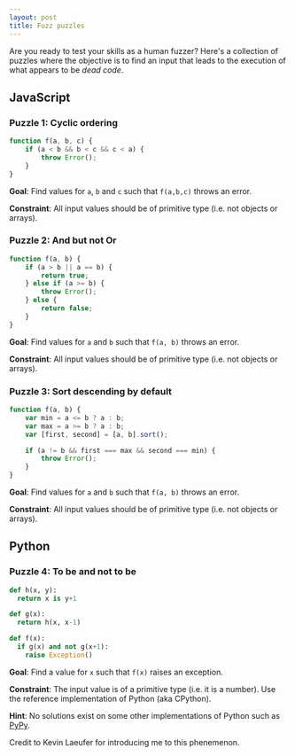 ```yaml
---
layout: post
title: Fuzz puzzles
---
```


Are you ready to test your skills as a human fuzzer? Here's a collection of puzzles where the objective is to find an input that leads to the execution of what appears to be *dead code*. 

## JavaScript

### Puzzle 1: Cyclic ordering

~~~javascript
function f(a, b, c) {
	if (a < b && b < c && c < a) {
		throw Error();
	}
}
~~~

**Goal**: Find values for `a`, `b` and `c` such that `f(a,b,c)` throws an error.

**Constraint**: All input values should be of primitive type (i.e. not objects or arrays).

### Puzzle 2: And but not Or

~~~javascript
function f(a, b) {
	if (a > b || a == b) {
		return true;
	} else if (a >= b) {
		throw Error();
	} else {
		return false;
	}
}
~~~

**Goal**: Find values for `a` and `b` such that `f(a, b)` throws an error.

**Constraint**: All input values should be of primitive type (i.e. not objects or arrays).

### Puzzle 3: Sort descending by default

~~~javascript
function f(a, b) {
	var min = a <= b ? a : b;
	var max = a >= b ? a : b;
	var [first, second] = [a, b].sort();

	if (a != b && first === max && second === min) {
		throw Error();
	}
}
~~~

**Goal**: Find values for `a` and `b` such that `f(a, b)` throws an error.

**Constraint**: All input values should be of primitive type (i.e. not objects or arrays).

## Python

### Puzzle 4: To be and not to be
~~~python
def h(x, y):
  return x is y+1

def g(x):
  return h(x, x-1)

def f(x):
  if g(x) and not g(x+1):
    raise Exception()
~~~


**Goal**: Find a value for `x` such that `f(x)` raises an exception.

**Constraint**: The input value is of a primitive type (i.e. it is a number). Use the reference implementation of Python (aka CPython).

**Hint**: No solutions exist on some other implementations of Python such as [PyPy](https://pypy.org).

Credit to Kevin Laeufer for introducing me to this phenemenon.
